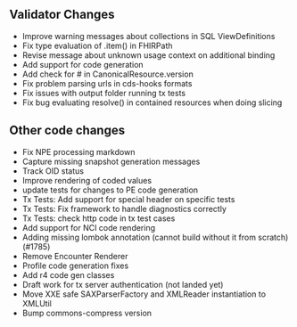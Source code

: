 ## Validator Changes

* Improve warning messages about collections in SQL ViewDefinitions
* Fix type evaluation of .item() in FHIRPath
* Revise message about unknown usage context on additional binding
* Add support for code generation
* Add check for # in CanonicalResource.version
* Fix problem parsing urls in cds-hooks formats
* Fix issues with output folder running tx tests
* Fix bug evaluating resolve() in contained resources when doing slicing

## Other code changes

* Fix NPE processing markdown
* Capture missing snapshot generation messages
* Track OID status
* Improve rendering of coded values
* update tests for changes to PE code generation
* Tx Tests: Add support for special header on specific tests 
* Tx Tests: Fix framework to handle diagnostics correctly
* Tx Tests: check http code in tx test cases
* Add support for NCI code rendering
* Adding missing lombok annotation (cannot build without it from scratch) (#1785)
* Remove Encounter Renderer
* Profile code generation fixes
* Add r4 code gen classes
* Draft work for tx server authentication (not landed yet)
* Move XXE safe SAXParserFactory and XMLReader instantiation to XMLUtil
* Bump commons-compress version
